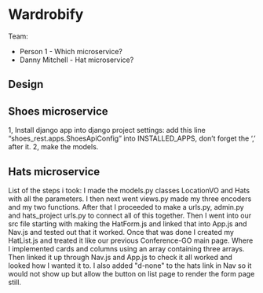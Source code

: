 # Wardrobify

Team:

* Person 1 - Which microservice?
* Danny Mitchell - Hat microservice?

## Design

## Shoes microservice
1, Install django app into django project settings:
add this line “shoes_rest.apps.ShoesApiConfig” into INSTALLED_APPS, don’t forget the ‘,’ after it.
2, make the models. 


## Hats microservice

List of the steps i took:
I made the models.py classes LocationVO and Hats with all the parameters. I then next went views.py made my three encoders and my two functions. After that I proceeded to make a urls.py, admin.py and hats_project urls.py to connect all of this together.
Then I went into our src file starting with making the HatForm.js and linked that into App.js and Nav.js and tested out that it worked. Once that was done I created my HatList.js and treated it like our previous Conference-GO main page. Where I implemented cards and columns using an array containing three arrays. Then linked it up through Nav.js and App.js to check it all worked and looked how I wanted it to. I also added "d-none" to the hats link in Nav so it would not show up but allow the button on list page to render the form page still.
